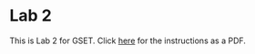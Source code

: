 # Lab 2 
This is Lab 2 for GSET. Click [here](https://github.com/thillRobot/matlab_workshop/blob/gset-devel/lab/lab2/lab2.pdf) for the instructions as a PDF.
